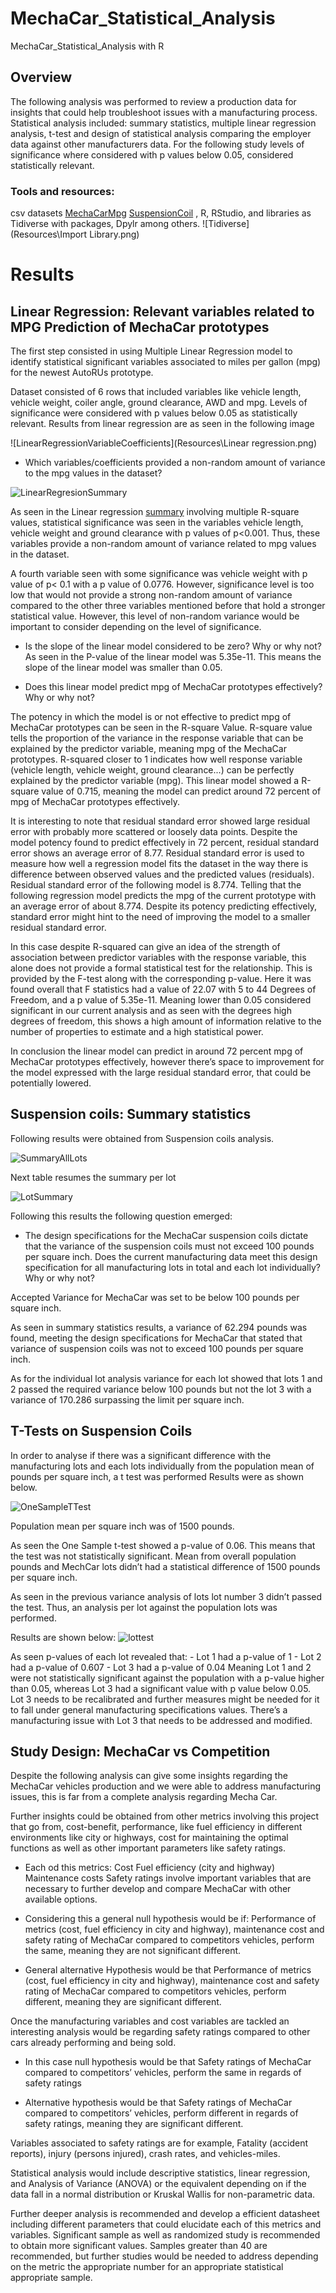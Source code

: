 # MechaCar_Statistical_Analysis
MechaCar_Statistical_Analysis with R

## Overview
The following analysis was performed to review a production data for insights that could help troubleshoot issues with a manufacturing process. 
Statistical analysis included: summary statistics, multiple linear regression analysis, t-test and design of statistical analysis comparing the employer data against other manufacturers data. For the following study levels of significance where considered with p values below 0.05, considered statistically relevant.

### Tools and resources: 
csv datasets [MechaCarMpg](MechaCar_mpg.csv) [SuspensionCoil](Suspension_Coil.csv) , R, RStudio, and libraries as Tidiverse with packages, Dpylr among others.
![Tidiverse](Resources\Import Library.png)  


# Results

## Linear Regression: Relevant variables related to MPG Prediction of MechaCar prototypes

The first step consisted in using Multiple Linear Regression model to identify statistical significant variables associated to miles per gallon (mpg) for the newest AutoRUs prototype. 
 

Dataset consisted of 6 rows that included variables like vehicle length, vehicle weight, coiler angle, ground clearance, AWD and mpg. Levels of significance were considered with p values below 0.05 as statistically relevant.
Results from linear regression are as seen in the following image

![LinearRegressionVariableCoefficients](Resources\Linear regression.png)

- Which variables/coefficients provided a non-random amount of variance to the mpg values in the dataset?

![LinearRegresionSummary](Resources\LinearRegressionSummary.png)

As seen in the Linear regression [summary](Resources\LinearRegressionSummary.png) involving multiple R-square values, statistical significance was seen in the variables vehicle length, vehicle weight and ground clearance with p values of p<0.001. Thus, these variables provide a non-random amount of variance related to mpg values in the dataset. 

A fourth variable seen with some significance was vehicle weight with p value of p< 0.1 with a p value of 0.0776. However, significance level is too low that would not provide a strong non-random amount of variance compared to the other three variables mentioned before that hold a stronger statistical value. 
However, this level of non-random variance would be important to consider depending on the level of significance. 

-	Is the slope of the linear model considered to be zero? Why or why not? 
As seen in the P-value of the linear model was 5.35e-11. This means the slope of the linear model was smaller than 0.05.  


-	Does this linear model predict mpg of MechaCar prototypes effectively? Why or why not?

The potency in which the model is or not effective to predict mpg of MechaCar prototypes can be seen in the R-square Value.
R-square value tells the proportion of the variance in the response variable that can be explained by the predictor variable, meaning mpg of the MechaCar prototypes. R-squared closer to 1 indicates how well response variable (vehicle length, vehicle weight, ground clearance...) can be perfectly explained by the predictor variable (mpg). This linear model showed a R-square value of 0.715, meaning the model can predict around 72 percent of mpg of MechaCar prototypes effectively.  

It is interesting to note that residual standard error showed large residual error with probably more scattered or loosely data points. Despite the model potency found to predict effectively in 72 percent, residual standard error shows an average error of 8.77. 
Residual standard error is used to measure how well a regression model fits the dataset in the way there is difference between observed values and the predicted values (residuals). Residual standard error of the following model is 8.774. Telling that the following regression model predicts the mpg of the current prototype with an average error of about 8.774. Despite its potency predicting effectively, standard error might hint to the need of improving the model to a smaller residual standard error. 

In this case despite R-squared can give an idea of the strength of association between predictor variables with the response variable, this alone does not provide a formal statistical test for the relationship. This is provided by the F-test along with the corresponding p-value. Here it was found overall that F statistics had a value of 22.07 with 5 to 44 Degrees of Freedom, and a p value of 5.35e-11. Meaning lower than 0.05 considered significant in our current analysis and as seen with the degrees high degrees of freedom, this shows a high amount of information relative to the number of properties to estimate and a high statistical power. 

In conclusion the linear model can predict in around 72 percent mpg of MechaCar prototypes effectively, however there’s space to improvement for the model expressed with the large residual standard error, that could be potentially lowered. 


## Suspension coils: Summary statistics

Following results were obtained from Suspension coils analysis. 

![SummaryAllLots](Resources\TotalSummary.png)

Next table resumes the summary per lot

![LotSummary](Resources\LotSummary.png)


Following this results the following question emerged:
- The design specifications for the MechaCar suspension coils dictate that the variance of the suspension coils must not exceed 100 pounds per square inch. Does the current manufacturing data meet this design specification for all manufacturing lots in total and each lot individually? Why or why not?

Accepted Variance for MechaCar was set to be below 100 pounds per square inch.

As seen in summary statistics results, a variance of 62.294 pounds was found, meeting the design specifications for MechaCar that stated that variance of suspension coils was not to exceed 100 pounds per square inch. 

As for the individual lot analysis variance for each lot showed that lots 1 and 2 passed the required variance below 100 pounds but not the lot 3 with a variance of 170.286 surpassing the limit per square inch.  


## T-Tests on Suspension Coils

In order to analyse if there was a significant difference with the manufacturing lots and each lots individually from the population mean of pounds per square inch, a t test was performed
Results were as shown below.

![OneSampleTTest](Resources\OneSampleTTest.png)

Population mean per square inch was of 1500 pounds. 


As seen the One Sample t-test showed a p-value of 0.06. This means that the test was not statistically significant. Mean from overall population pounds and MechCar lots didn’t had a statistical difference of 1500 pounds per square inch.  

As seen in the previous variance analysis of lots lot number 3 didn’t passed the test. Thus, an analysis per lot against the population lots was performed. 

Results are shown below: 
![lottest](Resources\lettest.png)

As seen p-values of each lot revealed that: 
    - Lot 1 had a p-value of 1
    - Lot 2 had a p-value of 0.607
    - Lot 3 had a p-value of 0.04
Meaning Lot 1 and 2 were not statistically significant against the population with a p-value higher than 0.05, whereas Lot 3 had a significant value with p value below 0.05. Lot 3 needs to be recalibrated and further measures might be needed for it to  fall under general manufacturing specifications values. There’s a manufacturing issue with Lot 3 that needs to be addressed and modified. 

## Study Design: MechaCar vs Competition


Despite the following analysis can give some insights regarding the MechaCar vehicles production and we were able to address manufacturing issues, this is far from a complete analysis regarding Mecha Car. 

Further insights could be obtained from other metrics involving this project that go from, cost-benefit, performance, like fuel efficiency in different environments like city or highways, cost for maintaining the optimal functions as well as other important parameters like safety ratings. 

- Each od this metrics:
Cost
Fuel efficiency (city and highway)
Maintenance costs
Safety ratings
involve important variables that are necessary to further develop and compare MechaCar with other available options. 

- Considering this a general null hypothesis would be if:
Performance of metrics (cost, fuel efficiency in city and highway), maintenance cost and safety rating of MechaCar compared to competitors vehicles, perform the same, meaning they are not significant different. 

- General alternative Hypothesis would be that 
Performance of metrics (cost, fuel efficiency in city and highway), maintenance cost and safety rating of MechaCar compared to competitors vehicles, perform different, meaning they are significant different. 


Once the manufacturing variables and cost variables are tackled an interesting analysis would be regarding safety ratings compared to other cars already performing and being sold.

- In this case null hypothesis would be that 
Safety ratings of MechaCar compared to competitors’ vehicles, perform the same in regards of safety ratings

- Alternative hypothesis would be that 
Safety ratings of MechaCar compared to competitors’ vehicles, perform different in regards of safety ratings, meaning they are significant different. 

Variables associated to safety ratings are for example, Fatality (accident reports), injury (persons injured), crash rates, and vehicles-miles.  

Statistical analysis would include descriptive statistics, linear regression, and Analysis of Variance (ANOVA) or the equivalent depending on if the data fall in a normal distribution or Kruskal Wallis for non-parametric data. 

Further deeper analysis is recommended and develop a efficient datasheet including different parameters that could elucidate each of this metrics and variables. 
Significant sample as well as randomized study is recommended to obtain more significant values. Samples greater than 40 are recommended, but further studies would be needed to address depending on the metric the appropriate number for an appropriate statistical appropriate sample.

